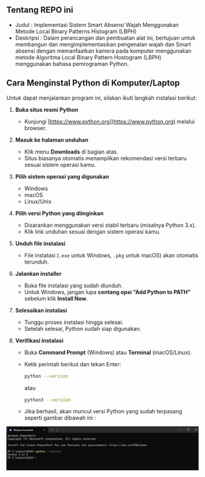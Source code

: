 ## Tentang REPO ini

- Judul     : Implementasi Sistem Smart Absensi Wajah Menggunakan Metode Local Binary Patterns Histogram (LBPH)
- Deskripsi : Dalam perancangan dan pembuatan alat ini, bertujuan untuk membangun dan mengimplementasikan pengenalan wajah dan Smart absensi dengan memanfaatkan kamera pada komputer menggunakan metode Algoritma Local Binary Pattern Hostogram (LBPH) menggunakan bahasa pemrograman Python.

## Cara Menginstal Python di Komputer/Laptop  

Untuk dapat menjalankan program ini, silakan ikuti langkah instalasi berikut:  

1. **Buka situs resmi Python**  
   - Kunjungi [https://www.python.org](https://www.python.org) melalui browser.  

2. **Masuk ke halaman unduhan**  
   - Klik menu **Downloads** di bagian atas.  
   - Situs biasanya otomatis menampilkan rekomendasi versi terbaru sesuai sistem operasi kamu.  

3. **Pilih sistem operasi yang digunakan**  
   - Windows  
   - macOS  
   - Linux/Unix  

4. **Pilih versi Python yang diinginkan**  
   - Disarankan menggunakan versi stabil terbaru (misalnya Python 3.x).  
   - Klik link unduhan sesuai dengan sistem operasi kamu.  

5. **Unduh file instalasi**  
   - File instalasi (`.exe` untuk Windows, `.pkg` untuk macOS) akan otomatis terunduh.  

6. **Jalankan installer**  
   - Buka file instalasi yang sudah diunduh.  
   - Untuk Windows, jangan lupa **centang opsi “Add Python to PATH”** sebelum klik **Install Now**.  

7. **Selesaikan instalasi**  
   - Tunggu proses instalasi hingga selesai.  
   - Setelah selesai, Python sudah siap digunakan.  

8. **Verifikasi instalasi**  
   - Buka **Command Prompt** (Windows) atau **Terminal** (macOS/Linux).  
   - Ketik perintah berikut dan tekan Enter:  

     ```bash
     python --version
     ```
     atau
     ```bash
     python3 --version
     ```

   - Jika berhasil, akan muncul versi Python yang sudah terpasang seperti gambar dibawah ini :
  
![Cek](https://github.com/imammularif/TA/blob/main/Source/cek%20python.png)




